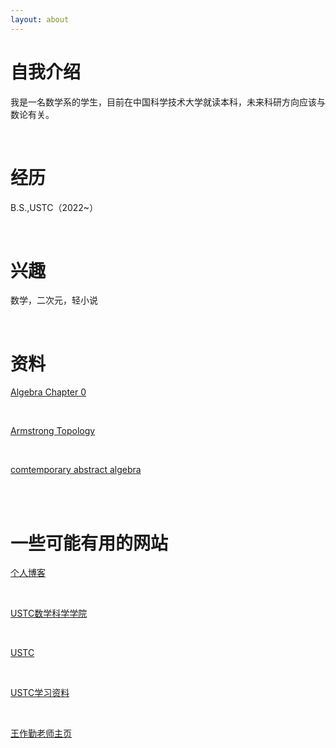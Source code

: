 ```yaml
---
layout: about 
---
```


# 自我介绍
我是一名数学系的学生，目前在中国科学技术大学就读本科，未来科研方向应该与数论有关。

<br/>

# 经历
B.S.,USTC（2022~）

<br/>

# 兴趣
数学，二次元，轻小说

<br/>

# 资料
<a href="books\Algebra Chapter 0 (2nd printing).pdf">Algebra Chapter 0</a>

<br/>

<a href="books\Armstrong Topology.pdf">Armstrong Topology</a>

<br/>

<a href="books\comtemporary abstract algebra.pdf">comtemporary abstract algebra</a>

<br/>



<br/>

# 一些可能有用的网站
<a href="https://www.luogu.com.cn/blog/zqygg/" target="_blank">个人博客</a>

<br/>

<a href="http://math.ustc.edu.cn/mainm.htm" target="_blank">USTC数学科学学院</a>

<br/>

<a href="https://www.ustc.edu.cn/" target="_blank">USTC</a>

<br/>

<a href="https://www.zhangjy9610.me/USTCdata.html" target="_blank">USTC学习资料</a>

<br/>

<a href="http://staff.ustc.edu.cn/~wangzuoq/" target="_blank">王作勤老师主页</a>
